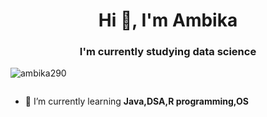 <h1 align="center">Hi 👋, I'm Ambika</h1>
<h3 align="center">I'm currently studying data science</h3>

<p align="left"> <img src="https://komarev.com/ghpvc/?username=ambika290&label=Profile%20views&color=0e75b6&style=flat" alt="ambika290" /> </p>

<p align="left"> <a href="https://twitter.com/" target="blank"><img src="https://img.shields.io/twitter/follow/?logo=twitter&style=for-the-badge" alt="" /></a> </p>

- 🌱 I’m currently learning **Java,DSA,R programming,OS**



